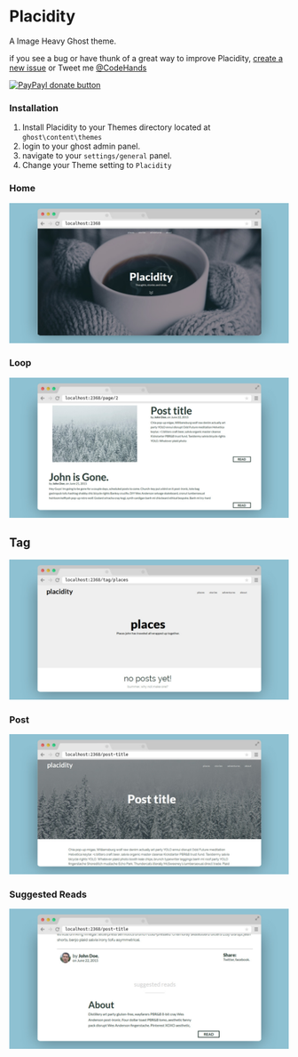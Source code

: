 # Placidity

A Image Heavy Ghost theme.

if you see a bug or have thunk of a great way to improve Placidity, [create a new issue](https://github.com/DanielTamkin/placidity/issues) or Tweet me [@CodeHands](https://twitter.com/CodeHands)

[![PayPayl donate button](https://img.shields.io/badge/donate-paypal-brightgreen.svg)](https://www.paypal.com/cgi-bin/webscr?cmd=_s-xclick&hosted_button_id=SGNLGR9725Y2U "Donate to DanielTamkin")

### Installation
 1. Install Placidity to your Themes directory located at `ghost\content\themes`
 2. login to your ghost admin panel.
 3. navigate to your `settings/general` panel.
 4. Change your Theme setting to `Placidity`


### Home
![Placidity-Home](screenshots/placidity-home.jpg)

### Loop
![Placidity-Loop](screenshots/placidity-loop.jpg)

## Tag
![Placidity-Tag](screenshots/placidity-tag.jpg)

### Post
![Placidity-Post](screenshots/placidity-post.jpg)

### Suggested Reads
![Placidity-SuggestedReads](screenshots/placidity-featured.jpg)
